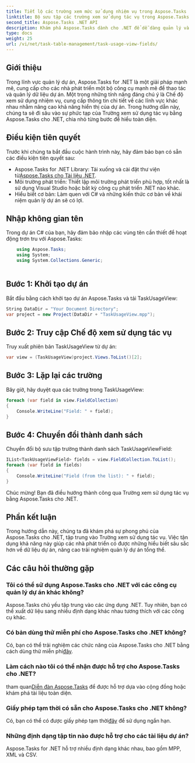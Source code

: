 ```yaml
---
title: Tiết lộ các trường xem mức sử dụng nhiệm vụ trong Aspose.Tasks
linktitle: Bộ sưu tập các trường xem sử dụng tác vụ trong Aspose.Tasks
second_title: Aspose.Tasks .NET API
description: Khám phá Aspose.Tasks dành cho .NET để dễ dàng quản lý và trực quan hóa dữ liệu dự án. Đi sâu vào các trường xem sử dụng nhiệm vụ để hiểu rõ hơn về dự án.
type: docs
weight: 25
url: /vi/net/task-table-management/task-usage-view-fields/
---
```

## Giới thiệu
Trong lĩnh vực quản lý dự án, Aspose.Tasks for .NET là một giải pháp mạnh mẽ, cung cấp cho các nhà phát triển một bộ công cụ mạnh mẽ để thao tác và quản lý dữ liệu dự án. Một trong những tính năng đáng chú ý là Chế độ xem sử dụng nhiệm vụ, cung cấp thông tin chi tiết về các lĩnh vực khác nhau nhằm nâng cao khả năng hiển thị của dự án. Trong hướng dẫn này, chúng ta sẽ đi sâu vào sự phức tạp của Trường xem sử dụng tác vụ bằng Aspose.Tasks cho .NET, chia nhỏ từng bước để hiểu toàn diện.
## Điều kiện tiên quyết
Trước khi chúng ta bắt đầu cuộc hành trình này, hãy đảm bảo bạn có sẵn các điều kiện tiên quyết sau:
-  Aspose.Tasks for .NET Library: Tải xuống và cài đặt thư viện từ[Aspose.Tasks cho Tài liệu .NET](https://reference.aspose.com/tasks/net/).
- Môi trường phát triển: Thiết lập môi trường phát triển phù hợp, tốt nhất là sử dụng Visual Studio hoặc bất kỳ công cụ phát triển .NET nào khác.
- Hiểu biết cơ bản: Làm quen với C# và những kiến thức cơ bản về khái niệm quản lý dự án sẽ có lợi.
## Nhập không gian tên
Trong dự án C# của bạn, hãy đảm bảo nhập các vùng tên cần thiết để hoạt động trơn tru với Aspose.Tasks:
```csharp
    using Aspose.Tasks;
    using System;
    using System.Collections.Generic;
    
```
## Bước 1: Khởi tạo dự án
Bắt đầu bằng cách khởi tạo dự án Aspose.Tasks và tải TaskUsageView:
```csharp
String DataDir = "Your Document Directory";
var project = new Project(DataDir + "TaskUsageView.mpp");
```
## Bước 2: Truy cập Chế độ xem sử dụng tác vụ
Truy xuất phiên bản TaskUsageView từ dự án:
```csharp
var view = (TaskUsageView)project.Views.ToList()[2];
```
## Bước 3: Lặp lại các trường
Bây giờ, hãy duyệt qua các trường trong TaskUsageView:
```csharp
foreach (var field in view.FieldCollection)
{
    Console.WriteLine("Field: " + field);
}
```
## Bước 4: Chuyển đổi thành danh sách
Chuyển đổi bộ sưu tập trường thành danh sách TaskUsageViewField:
```csharp
IList<TaskUsageViewField> fields = view.FieldCollection.ToList();
foreach (var field in fields)
{
    Console.WriteLine("Field (from the list): " + field);
}
```
Chúc mừng! Bạn đã điều hướng thành công qua Trường xem sử dụng tác vụ bằng Aspose.Tasks cho .NET.
## Phần kết luận
Trong hướng dẫn này, chúng ta đã khám phá sự phong phú của Aspose.Tasks cho .NET, tập trung vào Trường xem sử dụng tác vụ. Việc tận dụng khả năng này giúp các nhà phát triển có được những hiểu biết sâu sắc hơn về dữ liệu dự án, nâng cao trải nghiệm quản lý dự án tổng thể.
## Các câu hỏi thường gặp
### Tôi có thể sử dụng Aspose.Tasks cho .NET với các công cụ quản lý dự án khác không?
Aspose.Tasks chủ yếu tập trung vào các ứng dụng .NET. Tuy nhiên, bạn có thể xuất dữ liệu sang nhiều định dạng khác nhau tương thích với các công cụ khác.
### Có bản dùng thử miễn phí cho Aspose.Tasks cho .NET không?
Có, bạn có thể trải nghiệm các chức năng của Aspose.Tasks cho .NET bằng cách dùng thử miễn phí[đây](https://releases.aspose.com/).
### Làm cách nào tôi có thể nhận được hỗ trợ cho Aspose.Tasks cho .NET?
 tham quan[Diễn đàn Aspose.Tasks](https://forum.aspose.com/c/tasks/15) để được hỗ trợ dựa vào cộng đồng hoặc khám phá tài liệu toàn diện.
### Giấy phép tạm thời có sẵn cho Aspose.Tasks cho .NET không?
 Có, bạn có thể có được giấy phép tạm thời[đây](https://purchase.aspose.com/temporary-license/) để sử dụng ngắn hạn.
### Những định dạng tập tin nào được hỗ trợ cho các tài liệu dự án?
Aspose.Tasks for .NET hỗ trợ nhiều định dạng khác nhau, bao gồm MPP, XML và CSV.